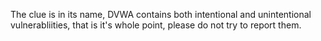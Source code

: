 The clue is in its name, DVWA contains both intentional and unintentional vulnerabliities, that is it's whole point, please do not try to report them.
